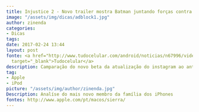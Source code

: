 ```yaml
---
title: Injustice 2 - Novo trailer mostra Batman juntando forças contra Superman
image: "/assets/img/dicas/adblock1.jpg"
author: zinenda
categories:
- Dicas
tags: 
date: 2017-02-24 13:44
layout: post
fonte: <a href="http://www.tudocelular.com/android/noticias/n67996/videochamadas-no-android-via-booyah-app.html"
  target="_blank">Tudocelular</a>
description: Camparação do novo beta da atualização do instagram ao antigo beta
tag:
- Apple
- iPod
picture: "/assets/img/author/zinenda.jpg"
Description: Analíse do mais novo membro da família dos iPhones
fontes: http://www.apple.com/pt/macos/sierra/
---
```

